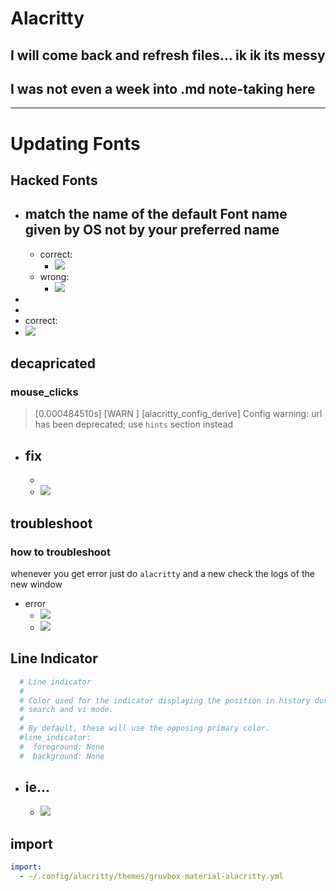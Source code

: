 # Alacritty

## I will come back and refresh files... ik ik its messy 
## I was not even a week into .md note-taking here

---


# Updating Fonts
## Hacked Fonts
- match the name of the default Font name given by OS not by your preferred name
	- 
	-  correct:
		- ![](aharo_179_1.png)
	- wrong:
		- ![](aharo_179_2.png)
- 
- 
- correct:
- ![](aharo_179_3.png)



## decapricated 

### mouse_clicks

> 	[0.000484510s] [WARN ] [alacritty_config_derive] Config warning: url has been deprecated; use `hints` section instead

- fix
	- 
	- 
	- ![](aharo_181.png)






## troubleshoot

### how to troubleshoot

whenever you get error just do `alacritty` and a new check the logs of the new window

- error
	- ![](aharo24.png)
	- ![](aharo24_1.png)



## Line Indicator


``` yml
  # Line indicator
  #
  # Color used for the indicator displaying the position in history during
  # search and vi mode.
  #
  # By default, these will use the opposing primary color.
  #line_indicator:
  #  foreground: None
  #  background: None


```

- ie...
	- 
	- ![](aharo24_11.png)




## import

``` yml
import:
  - ~/.config/alacritty/themes/gruvbox-material-alacritty.yml
```

